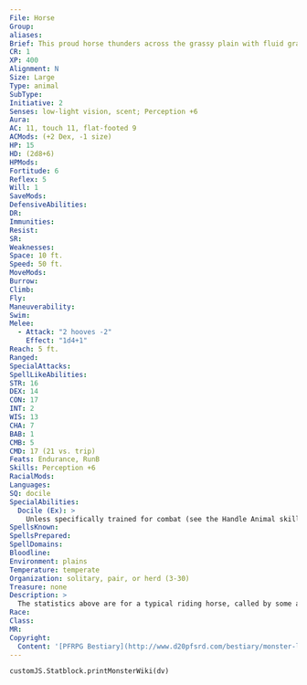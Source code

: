 ```yaml
---
File: Horse
Group: 
aliases: 
Brief: This proud horse thunders across the grassy plain with fluid grace, wind tugging at its loose-fitting barding.
CR: 1
XP: 400
Alignment: N
Size: Large
Type: animal
SubType: 
Initiative: 2
Senses: low-light vision, scent; Perception +6
Aura: 
AC: 11, touch 11, flat-footed 9
ACMods: (+2 Dex, -1 size)
HP: 15
HD: (2d8+6)
HPMods: 
Fortitude: 6
Reflex: 5
Will: 1
SaveMods: 
DefensiveAbilities: 
DR: 
Immunities: 
Resist: 
SR: 
Weaknesses: 
Space: 10 ft.
Speed: 50 ft.
MoveMods: 
Burrow: 
Climb: 
Fly: 
Maneuverability: 
Swim: 
Melee: 
  - Attack: "2 hooves -2"
    Effect: "1d4+1"
Reach: 5 ft.
Ranged: 
SpecialAttacks: 
SpellLikeAbilities: 
STR: 16
DEX: 14
CON: 17
INT: 2
WIS: 13
CHA: 7
BAB: 1
CMB: 5
CMD: 17 (21 vs. trip)
Feats: Endurance, RunB
Skills: Perception +6
RacialMods: 
Languages: 
SQ: docile
SpecialAbilities:
  Docile (Ex): >
    Unless specifically trained for combat (see the Handle Animal skill on page 97 of the Pathfinder RPG Core Rulebook), a horse's hooves are treated as secondary attacks.  Horses stand 5 to 6 feet tall at the shoulder and weigh between 1,000 and 1,500 pounds.
SpellsKnown: 
SpellsPrepared: 
SpellDomains: 
Bloodline: 
Environment: plains
Temperature: temperate
Organization: solitary, pair, or herd (3-30)
Treasure: none
Description: >
  The statistics above are for a typical riding horse, called by some a "light horse." Some horses are larger and heartier, bred for labor such as pulling plows or carriages. These horses are called "heavy horses" and gain the following adjustments to the base statistics detailed above.  Heavy Horse: A heavy horse gains the advanced simple template. In addition, it also gains a bite attack that inf licts 1d4 damage, and its hoof damage increases to 1d6. As with a light horse, a heavy horse can be specifically trained for combat with the Handle Animal skill.
Race: 
Class: 
MR: 
Copyright:
  Content: '[PFRPG Bestiary](http://www.d20pfsrd.com/bestiary/monster-lists-and-details/-h/horse/horse)'
---
```

```dataviewjs
customJS.Statblock.printMonsterWiki(dv)
```
